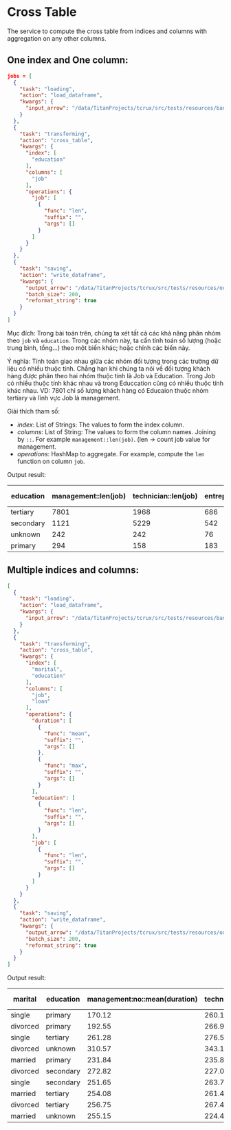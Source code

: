 # Cross Table

The service to compute the cross table from indices and columns with aggregation on any other columns.


## One index and One column:


```json
jobs = [
  {
    "task": "loading",
    "action": "load_dataframe",
    "kwargs": {
      "input_arrow": "/data/TitanProjects/tcrux/src/tests/resources/banking.arrow"
    }
  },
  {
    "task": "transforming",
    "action": "cross_table",
    "kwargs": {
      "index": [
        "education"
      ],
      "columns": [
        "job"
      ],
      "operations": {
        "job": [
          {
            "func": "len",
            "suffix": "",
            "args": []
          }
        ]
      }
    }
  },
  {
    "task": "saving",
    "action": "write_dataframe",
    "kwargs": {
      "output_arrow": "/data/TitanProjects/tcrux/src/tests/resources/output.arrow",
      "batch_size": 200,
      "reformat_string": true
    }
  }
]
```

Mục đích: Trong bài toán trên, chúng ta xét tất cả các khả năng phân nhóm theo `job` và `education`. Trong các nhóm này, ta cấn tính toán số lượng (hoặc trung bình, tổng...) theo một biến khác; hoặc chính các biến này.


Ý nghĩa: Tính toán giao nhau giữa các nhóm đối tượng trong các trường dữ liệu có nhiều thuộc tính. Chẳng hạn khi chúng ta nói về đối tượng khách hàng được phân theo hai nhóm thuộc tính là Job và Education. Trong Job có nhiều thuộc tính khác nhau và trong Educcation cũng có nhiều thuộc tính khác nhau. VD: 7801 chỉ số lượng khách hàng có Educaion thuộc nhóm tertiary và lĩnh vực Job là management.


Giải thích tham số:

- *index*: List of Strings: The values to form the index column.
- *columns*: List of String: The values to form the column names. Joining by `::`. For example `management::len(job)`. (len -> count job value for management.
- *operations*: HashMap to aggregate. For example, compute the `len` function on column `job`.



Output result:

| education | management::len(job) | technician::len(job) | entrepreneur::len(job) | blue-collar::len(job) | unknown::len(job) | retired::len(job) | admin.::len(job) | services::len(job) | self-employed::len(job) | unemployed::len(job) | housemaid::len(job) | student::len(job) |
| --- | --- | --- | --- | --- | --- | --- | --- | --- | --- | --- | --- | --- |
| tertiary | 7801 | 1968 | 686 | 149 | 39 | 366 | 572 | 202 | 833 | 289 | 173 | 223 |
| secondary | 1121 | 5229 | 542 | 5371 | 71 | 984 | 4219 | 3457 | 577 | 728 | 395 | 508 |
| unknown | 242 | 242 | 76 | 454 | 127 | 119 | 171 | 150 | 39 | 29 | 45 | 163 |
| primary | 294 | 158 | 183 | 3758 | 51 | 795 | 209 | 345 | 130 | 257 | 627 | 44 |


## Multiple indices and columns:


```json
[
  {
    "task": "loading",
    "action": "load_dataframe",
    "kwargs": {
      "input_arrow": "/data/TitanProjects/tcrux/src/tests/resources/banking.arrow"
    }
  },
  {
    "task": "transforming",
    "action": "cross_table",
    "kwargs": {
      "index": [
        "marital",
        "education"
      ],
      "columns": [
        "job",
        "loan"
      ],
      "operations": {
        "duration": [
          {
            "func": "mean",
            "suffix": "",
            "args": []
          },
          {
            "func": "max",
            "suffix": "",
            "args": []
          }
        ],
        "education": [
          {
            "func": "len",
            "suffix": "",
            "args": []
          }
        ],
        "job": [
          {
            "func": "len",
            "suffix": "",
            "args": []
          }
        ]
      }
    }
  },
  {
    "task": "saving",
    "action": "write_dataframe",
    "kwargs": {
      "output_arrow": "/data/TitanProjects/tcrux/src/tests/resources/output.arrow",
      "batch_size": 200,
      "reformat_string": true
    }
  }
]
```

Output result:

| marital | education | management:no::mean(duration) | technician:no::mean(duration) | entrepreneur:yes::mean(duration) | blue-collar:no::mean(duration) | unknown:no::mean(duration) | management:yes::mean(duration) | entrepreneur:no::mean(duration) | retired:no::mean(duration) | admin.:no::mean(duration) | services:no::mean(duration) | blue-collar:yes::mean(duration) | retired:yes::mean(duration) | technician:yes::mean(duration) | admin.:yes::mean(duration) | self-employed:no::mean(duration) | services:yes::mean(duration) | self-employed:yes::mean(duration) | unemployed:no::mean(duration) | housemaid:no::mean(duration) | student:no::mean(duration) | housemaid:yes::mean(duration) | unemployed:yes::mean(duration) | unknown:yes::mean(duration) | student:yes::mean(duration) | management:no::max(duration) | technician:no::max(duration) | entrepreneur:yes::max(duration) | blue-collar:no::max(duration) | unknown:no::max(duration) | management:yes::max(duration) | entrepreneur:no::max(duration) | retired:no::max(duration) | admin.:no::max(duration) | services:no::max(duration) | blue-collar:yes::max(duration) | retired:yes::max(duration) | technician:yes::max(duration) | admin.:yes::max(duration) | self-employed:no::max(duration) | services:yes::max(duration) | self-employed:yes::max(duration) | unemployed:no::max(duration) | housemaid:no::max(duration) | student:no::max(duration) | housemaid:yes::max(duration) | unemployed:yes::max(duration) | unknown:yes::max(duration) | student:yes::max(duration) | management:no::len(education) | technician:no::len(education) | entrepreneur:yes::len(education) | blue-collar:no::len(education) | unknown:no::len(education) | management:yes::len(education) | entrepreneur:no::len(education) | retired:no::len(education) | admin.:no::len(education) | services:no::len(education) | blue-collar:yes::len(education) | retired:yes::len(education) | technician:yes::len(education) | admin.:yes::len(education) | self-employed:no::len(education) | services:yes::len(education) | self-employed:yes::len(education) | unemployed:no::len(education) | housemaid:no::len(education) | student:no::len(education) | housemaid:yes::len(education) | unemployed:yes::len(education) | unknown:yes::len(education) | student:yes::len(education) | management:no::len(job) | technician:no::len(job) | entrepreneur:yes::len(job) | blue-collar:no::len(job) | unknown:no::len(job) | management:yes::len(job) | entrepreneur:no::len(job) | retired:no::len(job) | admin.:no::len(job) | services:no::len(job) | blue-collar:yes::len(job) | retired:yes::len(job) | technician:yes::len(job) | admin.:yes::len(job) | self-employed:no::len(job) | services:yes::len(job) | self-employed:yes::len(job) | unemployed:no::len(job) | housemaid:no::len(job) | student:no::len(job) | housemaid:yes::len(job) | unemployed:yes::len(job) | unknown:yes::len(job) | student:yes::len(job) |
| --- | --- | --- | --- | --- | --- | --- | --- | --- | --- | --- | --- | --- | --- | --- | --- | --- | --- | --- | --- | --- | --- | --- | --- | --- | --- | --- | --- | --- | --- | --- | --- | --- | --- | --- | --- | --- | --- | --- | --- | --- | --- | --- | --- | --- | --- | --- | --- | --- | --- | --- | --- | --- | --- | --- | --- | --- | --- | --- | --- | --- | --- | --- | --- | --- | --- | --- | --- | --- | --- | --- | --- | --- | --- | --- | --- | --- | --- | --- | --- | --- | --- | --- | --- | --- | --- | --- | --- | --- | --- | --- | --- | --- | --- | --- | --- | --- | --- |
| single | primary | 170.12 | 260.19 | 377.00 | 277.72 | 168.12 | 167.67 | 201.33 | 193.36 | 232.04 | 288.71 | 255.12 | 123.33 | None | 180.33 | 294.11 | 316.18 | 302.00 | 283.19 | 379.00 | 195.73 | 163.33 | 583.00 | None | None | 475 | 1096 | 1051 | 2653 | 465 | 317 | 396 | 1003 | 670 | 1576 | 1975 | 177 | None | 267 | 1307 | 686 | 632 | 1205 | 2093 | 819 | 222 | 919 | None | None | 16 | 16 | 6 | 445 | 8 | 3 | 12 | 28 | 27 | 41 | 73 | 3 | 0 | 3 | 9 | 11 | 3 | 63 | 39 | 41 | 3 | 3 | 0 | 0 | 16 | 16 | 6 | 445 | 8 | 3 | 12 | 28 | 27 | 41 | 73 | 3 | 0 | 3 | 9 | 11 | 3 | 63 | 39 | 41 | 3 | 3 | 0 | 0 |
| divorced | primary | 192.55 | 266.92 | 392.00 | 291.64 | 247.00 | 297.75 | 266.71 | 273.90 | 199.08 | 246.34 | 258.96 | 296.53 | 259.00 | 273.00 | 287.80 | 194.50 | 215.00 | 309.48 | 265.84 | 177.00 | 443.20 | 149.50 | None | None | 472 | 489 | 476 | 2456 | 422 | 508 | 688 | 1156 | 625 | 1156 | 1080 | 1448 | 977 | 542 | 642 | 591 | 215 | 924 | 1558 | 177 | 1368 | 207 | None | None | 22 | 12 | 2 | 271 | 4 | 4 | 7 | 145 | 25 | 50 | 49 | 17 | 5 | 5 | 5 | 10 | 1 | 25 | 85 | 1 | 5 | 2 | 0 | 0 | 22 | 12 | 2 | 271 | 4 | 4 | 7 | 145 | 25 | 50 | 49 | 17 | 5 | 5 | 5 | 10 | 1 | 25 | 85 | 1 | 5 | 2 | 0 | 0 |
| single | tertiary | 261.28 | 276.57 | 298.15 | 278.06 | 177.27 | 242.56 | 269.50 | 269.27 | 218.28 | 293.48 | 259.00 | 724.00 | 247.25 | 162.71 | 307.09 | 376.85 | 351.16 | 325.83 | 314.36 | 262.26 | 177.50 | 318.00 | None | 188.00 | 1914 | 2516 | 922 | 1422 | 426 | 1347 | 1916 | 847 | 1290 | 2219 | 389 | 724 | 1184 | 461 | 1877 | 1532 | 3253 | 1837 | 1461 | 1571 | 227 | 703 | None | 257 | 2312 | 789 | 33 | 80 | 11 | 272 | 103 | 26 | 242 | 84 | 5 | 1 | 107 | 34 | 275 | 13 | 32 | 130 | 39 | 196 | 2 | 4 | 0 | 2 | 2312 | 789 | 33 | 80 | 11 | 272 | 103 | 26 | 242 | 84 | 5 | 1 | 107 | 34 | 275 | 13 | 32 | 130 | 39 | 196 | 2 | 4 | 0 | 2 |
| divorced | unknown | 310.57 | 343.13 | 181.00 | 200.85 | 257.86 | 210.67 | 654.00 | 229.85 | 391.67 | 327.20 | 343.83 | None | 91.00 | None | None | 138.00 | 245.00 | 749.00 | 64.00 | 15.00 | None | None | None | None | 1563 | 1419 | 181 | 967 | 626 | 279 | 988 | 562 | 1310 | 1409 | 715 | None | 158 | None | None | 138 | 245 | 749 | 152 | 15 | None | None | None | None | 28 | 23 | 1 | 33 | 7 | 3 | 5 | 13 | 18 | 20 | 6 | 0 | 2 | 0 | 0 | 1 | 1 | 1 | 6 | 1 | 0 | 0 | 0 | 0 | 28 | 23 | 1 | 33 | 7 | 3 | 5 | 13 | 18 | 20 | 6 | 0 | 2 | 0 | 0 | 1 | 1 | 1 | 6 | 1 | 0 | 0 | 0 | 0 |
| married | primary | 231.84 | 235.88 | 191.22 | 245.57 | 201.38 | 179.92 | 270.32 | 295.77 | 222.18 | 246.27 | 252.30 | 203.42 | 215.38 | 294.93 | 239.47 | 271.89 | 269.13 | 345.74 | 234.59 | 259.00 | 251.76 | 235.00 | 595.00 | None | 1550 | 1332 | 586 | 3078 | 759 | 518 | 1503 | 2187 | 1041 | 1934 | 1574 | 836 | 829 | 1039 | 1438 | 1877 | 816 | 3025 | 2692 | 487 | 1339 | 472 | 670 | None | 200 | 104 | 32 | 2461 | 37 | 49 | 124 | 526 | 119 | 187 | 459 | 76 | 21 | 30 | 97 | 46 | 15 | 152 | 421 | 2 | 74 | 12 | 2 | 0 | 200 | 104 | 32 | 2461 | 37 | 49 | 124 | 526 | 119 | 187 | 459 | 76 | 21 | 30 | 97 | 46 | 15 | 152 | 421 | 2 | 74 | 12 | 2 | 0 |
| divorced | secondary | 272.82 | 227.06 | 270.63 | 263.74 | 277.67 | 278.96 | 202.21 | 313.60 | 263.24 | 259.29 | 286.03 | 277.48 | 240.12 | 263.16 | 301.77 | 288.67 | 191.33 | 248.57 | 247.31 | 406.00 | 411.83 | 138.11 | None | None | 1973 | 1642 | 769 | 2231 | 556 | 1271 | 652 | 2055 | 1776 | 1880 | 2201 | 1417 | 2150 | 1658 | 1584 | 3094 | 387 | 1697 | 1200 | 406 | 760 | 248 | None | None | 113 | 561 | 19 | 309 | 3 | 24 | 48 | 138 | 500 | 355 | 78 | 27 | 147 | 148 | 48 | 99 | 9 | 109 | 64 | 1 | 6 | 9 | 0 | 0 | 113 | 561 | 19 | 309 | 3 | 24 | 48 | 138 | 500 | 355 | 78 | 27 | 147 | 148 | 48 | 99 | 9 | 109 | 64 | 1 | 6 | 9 | 0 | 0 |
| single | secondary | 251.65 | 263.77 | 252.82 | 286.16 | 274.45 | 248.43 | 306.61 | 259.28 | 254.40 | 265.91 | 305.81 | 210.08 | 256.93 | 251.77 | 283.23 | 274.90 | 343.17 | 297.12 | 219.35 | 246.27 | 105.00 | 314.00 | 537.00 | 223.80 | 2770 | 2420 | 936 | 2260 | 1487 | 1165 | 1404 | 1063 | 2301 | 3785 | 2078 | 867 | 1203 | 3183 | 1707 | 1105 | 1210 | 1606 | 1008 | 1730 | 149 | 739 | 966 | 402 | 252 | 1367 | 11 | 1093 | 22 | 42 | 61 | 32 | 1128 | 836 | 219 | 13 | 270 | 248 | 94 | 178 | 18 | 178 | 51 | 482 | 4 | 11 | 2 | 5 | 252 | 1367 | 11 | 1093 | 22 | 42 | 61 | 32 | 1128 | 836 | 219 | 13 | 270 | 248 | 94 | 178 | 18 | 178 | 51 | 482 | 4 | 11 | 2 | 5 |
| married | tertiary | 254.08 | 261.40 | 228.56 | 313.06 | 231.28 | 245.12 | 240.53 | 303.46 | 215.18 | 232.33 | 505.50 | 276.45 | 234.35 | 142.76 | 240.82 | 234.69 | 244.25 | 252.24 | 237.44 | 283.90 | 348.73 | 232.36 | None | 172.00 | 2870 | 4918 | 1156 | 1972 | 966 | 2256 | 2769 | 2027 | 1138 | 912 | 3422 | 975 | 1451 | 389 | 3322 | 514 | 1449 | 988 | 1391 | 1024 | 1269 | 673 | None | 266 | 3703 | 749 | 106 | 48 | 25 | 597 | 347 | 225 | 200 | 75 | 12 | 29 | 148 | 42 | 389 | 16 | 61 | 116 | 103 | 20 | 11 | 14 | 0 | 2 | 3703 | 749 | 106 | 48 | 25 | 597 | 347 | 225 | 200 | 75 | 12 | 29 | 148 | 42 | 389 | 16 | 61 | 116 | 103 | 20 | 11 | 14 | 0 | 2 |
| divorced | tertiary | 256.75 | 267.42 | 284.78 | 217.25 | 238.67 | 236.91 | 248.58 | 360.18 | 210.10 | 179.45 | None | 359.83 | 298.52 | 187.00 | 312.58 | 252.67 | 214.82 | 356.96 | 235.56 | 251.67 | 96.50 | 140.00 | None | None | 2087 | 1199 | 1082 | 289 | 385 | 1554 | 1164 | 1357 | 690 | 662 | None | 854 | 1992 | 426 | 1723 | 344 | 545 | 1960 | 870 | 605 | 136 | 140 | None | None | 772 | 146 | 23 | 4 | 3 | 145 | 74 | 73 | 39 | 11 | 0 | 12 | 29 | 15 | 65 | 3 | 11 | 24 | 16 | 3 | 2 | 1 | 0 | 0 | 772 | 146 | 23 | 4 | 3 | 145 | 74 | 73 | 39 | 11 | 0 | 12 | 29 | 15 | 65 | 3 | 11 | 24 | 16 | 3 | 2 | 1 | 0 | 0 |
| married | unknown | 255.15 | 224.45 | 263.00 | 257.72 | 248.28 | 156.20 | 224.58 | 309.14 | 230.61 | 267.30 | 189.04 | 253.29 | 182.00 | 302.33 | 253.13 | 330.17 | None | 388.31 | 213.19 | 155.40 | 130.00 | None | None | None | 1103 | 1018 | 804 | 1486 | 1186 | 319 | 1403 | 1348 | 1106 | 1812 | 586 | 611 | 665 | 567 | 933 | 1171 | None | 810 | 703 | 385 | 166 | None | None | None | 151 | 130 | 13 | 292 | 95 | 10 | 45 | 94 | 101 | 82 | 24 | 7 | 16 | 6 | 23 | 12 | 0 | 16 | 31 | 10 | 2 | 0 | 0 | 0 | 151 | 130 | 13 | 292 | 95 | 10 | 45 | 94 | 101 | 82 | 24 | 7 | 16 | 6 | 23 | 12 | 0 | 16 | 31 | 10 | 2 | 0 | 0 | 0 |

